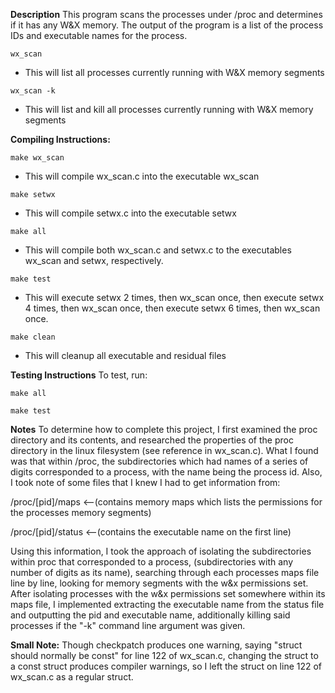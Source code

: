 **Description**
This program scans the processes under /proc and determines if it has any W&X memory. The output of the program is a list of the process IDs and executable names for the process.

`wx_scan`
- This will list all processes currently running with W&X memory segments

`wx_scan -k`
- This will list and kill all processes currently running with W&X memory segments

**Compiling Instructions:**

`make wx_scan`
- This will compile wx_scan.c into the executable wx_scan

`make setwx`
- This will compile setwx.c into the executable setwx

`make all`
- This will compile both wx_scan.c and setwx.c to the executables wx_scan and setwx, respectively.

`make test`
- This will execute setwx 2 times, then wx_scan once, then execute
  setwx 4 times, then wx_scan once, then execute setwx 6 times, then
  wx_scan once.

`make clean`
- This will cleanup all executable and residual files

**Testing Instructions**
To test, run:

`make all`

`make test`

**Notes**
To determine how to complete this project, I first examined the proc directory and its contents, and researched the properties of the 
proc directory in the linux filesystem (see reference in wx_scan.c). What I found was that within /proc, the subdirectories 
which had names of a series of digits corresponded to a process, with the name being the process id. Also, I took note of 
some files that I knew I had to get information from:

/proc/[pid]/maps <--(contains memory maps which lists the permissions for the processes memory segments)

/proc/[pid]/status <--(contains the executable name on the first line)

Using this information, I took the approach of isolating the subdirectories within proc that corresponded to a process, 
(subdirectories with any number of digits as its name), searching through each processes maps file line by line, looking
for memory segments with the w&x permissions set. After isolating processes with the w&x permissions set somewhere within
its maps file, I implemented extracting the executable name from the status file and outputting the pid and executable 
name, additionally killing said processes if the "-k" command line argument was given.

**Small Note:** 
Though checkpatch produces one warning, saying "struct should normally be const" for line 122 of wx_scan.c, changing
the struct to a const struct produces compiler warnings, so I left the struct on line 122 of wx_scan.c as a regular struct.
